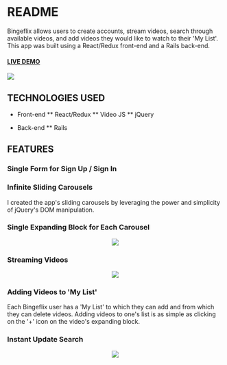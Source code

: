 # README
Bingeflix allows users to create accounts, stream videos, search through available videos, and add videos they would like to watch to their 'My List'. This app was built using a React/Redux front-end and a Rails back-end.

#### [LIVE DEMO](https://bingeflix.herokuapp.com/#/)
![](https://i.imgur.com/FUo8WKB.png)

## TECHNOLOGIES USED
 * Front-end
 ** React/Redux
 ** Video JS
 ** jQuery

 * Back-end
 ** Rails


## FEATURES
### Single Form for Sign Up / Sign In

### Infinite Sliding Carousels
I created the app's sliding carousels by leveraging the power and simplicity of jQuery's DOM manipulation.

### Single Expanding Block for Each Carousel
<p style="text-align: center;" markdown="1">
  <img src="https://i.imgur.com/4okIOeH.jpg"/>
</p>


### Streaming Videos
<p style="text-align: center;" markdown="1">
  <img src="https://media.giphy.com/media/3o7WIQ6CpsslxL4Lq8/giphy.gif"/>
</p>


### Adding Videos to 'My List'
Each Bingeflix user has a 'My List' to which they can add and from which they can delete videos. Adding videos to one's list is as simple as clicking on the '+' icon on the video's expanding block.


### Instant Update Search
<p style="text-align: center;" markdown="1">
  <img src="https://media.giphy.com/media/xThtamghBNxFbwSrRe/giphy.gif"/>
</p>
